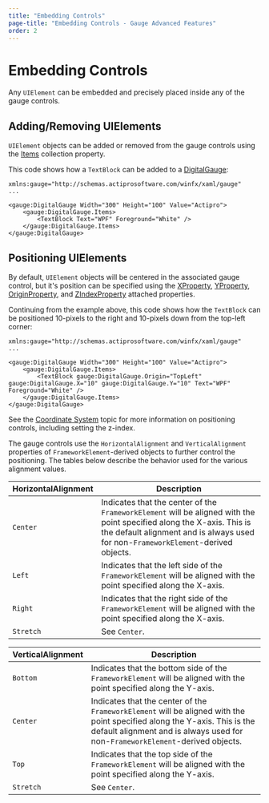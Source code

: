 ```yaml
---
title: "Embedding Controls"
page-title: "Embedding Controls - Gauge Advanced Features"
order: 2
---
```

# Embedding Controls

Any `UIElement` can be embedded and precisely placed inside any of the gauge controls.

## Adding/Removing UIElements

`UIElement` objects can be added or removed from the gauge controls using the [Items](xref:ActiproSoftware.Windows.Controls.Gauge.Primitives.GaugeBase.Items) collection property.

This code shows how a `TextBlock` can be added to a [DigitalGauge](xref:ActiproSoftware.Windows.Controls.Gauge.DigitalGauge):

```xaml
xmlns:gauge="http://schemas.actiprosoftware.com/winfx/xaml/gauge"     
...

<gauge:DigitalGauge Width="300" Height="100" Value="Actipro">
	<gauge:DigitalGauge.Items>
		<TextBlock Text="WPF" Foreground="White" />
	</gauge:DigitalGauge.Items>
</gauge:DigitalGauge>
```

## Positioning UIElements

By default, `UIElement` objects will be centered in the associated gauge control, but it's position can be specified using the [XProperty](xref:ActiproSoftware.Windows.Controls.Gauge.Primitives.GaugeBase.XProperty), [YProperty](xref:ActiproSoftware.Windows.Controls.Gauge.Primitives.GaugeBase.YProperty), [OriginProperty](xref:ActiproSoftware.Windows.Controls.Gauge.Primitives.GaugeBase.OriginProperty), and [ZIndexProperty](xref:ActiproSoftware.Windows.Controls.Gauge.Primitives.GaugeElement.ZIndexProperty) attached properties.

Continuing from the example above, this code shows how the `TextBlock` can be positioned 10-pixels to the right and 10-pixels down from the top-left corner:

```xaml
xmlns:gauge="http://schemas.actiprosoftware.com/winfx/xaml/gauge"     
...

<gauge:DigitalGauge Width="300" Height="100" Value="Actipro">
	<gauge:DigitalGauge.Items>
		<TextBlock gauge:DigitalGauge.Origin="TopLeft" gauge:DigitalGauge.X="10" gauge:DigitalGauge.Y="10" Text="WPF" Foreground="White" />
	</gauge:DigitalGauge.Items>
</gauge:DigitalGauge>
```

See the [Coordinate System](../coordinate-system.md) topic for more information on positioning controls, including setting the z-index.

The gauge controls use the `HorizontalAlignment` and `VerticalAlignment` properties of `FrameworkElement`-derived objects to further control the positioning. The tables below describe the behavior used for the various alignment values.

| HorizontalAlignment | Description |
|-----|-----|
| `Center` | Indicates that the center of the `FrameworkElement` will be aligned with the point specified along the X-axis. This is the default alignment and is always used for non-`FrameworkElement`-derived objects. |
| `Left` | Indicates that the left side of the `FrameworkElement` will be aligned with the point specified along the X-axis. |
| `Right` | Indicates that the right side of the `FrameworkElement` will be aligned with the point specified along the X-axis. |
| `Stretch` | See `Center`. |

| VerticalAlignment | Description |
|-----|-----|
| `Bottom` | Indicates that the bottom side of the `FrameworkElement` will be aligned with the point specified along the Y-axis. |
| `Center` | Indicates that the center of the `FrameworkElement` will be aligned with the point specified along the Y-axis. This is the default alignment and is always used for non-`FrameworkElement`-derived objects. |
| `Top` | Indicates that the top side of the `FrameworkElement` will be aligned with the point specified along the Y-axis. |
| `Stretch` | See `Center`. |
